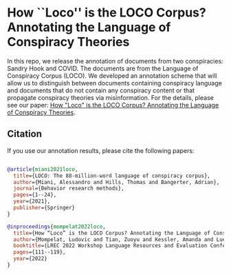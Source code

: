 # How ``Loco'' is the LOCO Corpus? Annotating the Language of Conspiracy Theories

In this repo, we release the annotation of documents from two conspiracies: Sandry Hook and COVID. 
The documents are from the Language of Conspiracy Corpus (LOCO).
We developed an annotation scheme that will allow us to distinguish between documents containing conspiracy language and documents that do not contain any conspiracy content or that propagate conspiracy theories via misinformation. 
For the details, please see our paper: [How "Loco" is the LOCO Corpus? Annotating the Language of Conspiracy Theories](https://aclanthology.org/2022.law-1.14.pdf).


## Citation

If you use our annotation results, please cite the following papers:

```bibtex

@article{miani2021loco,
  title={LOCO: The 88-million-word language of conspiracy corpus},
  author={Miani, Alessandro and Hills, Thomas and Bangerter, Adrian},
  journal={Behavior research methods},
  pages={1--24},
  year={2021},
  publisher={Springer}
}

@inproceedings{mompelat2022loco,
  title={How “Loco” is the LOCO Corpus? Annotating the Language of Conspiracy Theories},
  author={Mompelat, Ludovic and Tian, Zuoyu and Kessler, Amanda and Luettgen, Matthew and Rajanala, Aaryana and K{\"u}bler, Sandra and Seelig, Michelle},
  booktitle={LREC 2022 Workshop Language Resources and Evaluation Conference 20-25 June 2022},
  pages={111--119},
  year={2022}
}







